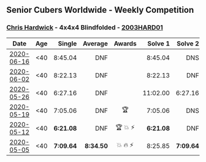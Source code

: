 ## Senior Cubers Worldwide - Weekly Competition
### [Chris Hardwick](../chris_hardwick.md) - 4x4x4 Blindfolded - [2003HARD01](https://www.worldcubeassociation.org/persons/2003HARD01?event=444bf)

| Date | Age | Single | Average | Awards | Solve 1 | Solve 2 | Solve 3 | Video |
| :--: | :--: | --: | --: | :--: | --: | --: | --: | :-- |
| [2020-06-16](../../results/444bf/2020-06-16.md) | <40 | 8:45.04 | DNF |  | 8:45.04 | DNS | DNS | [Link](https://www.facebook.com/events/208176410240808/permalink/210555690002880/) |
| [2020-06-02](../../results/444bf/2020-06-02.md) | <40 | 8:22.13 | DNF |  | 8:22.13 | DNF | DNF | [Link](https://www.facebook.com/events/323619661956372/permalink/325517651766573/) |
| [2020-05-26](../../results/444bf/2020-05-26.md) | <40 | 6:27.16 | DNF |  | 11:02.00 | 6:27.16 | DNS | [Link](https://www.facebook.com/events/1531820936993798/permalink/1532454540263771/) |
| [2020-05-19](../../results/444bf/2020-05-19.md) | <40 | 7:05.06 | DNF | 🏆 | 7:05.06 | DNS | DNS | [Link](https://www.facebook.com/events/2608037409484307/permalink/2610938702527511/) |
| [2020-05-12](../../results/444bf/2020-05-12.md) | <40 | **6:21.08** | DNF | 🏆 💥 ⚡ | **6:21.08** | DNF | 8:53.61 | [Link](https://www.facebook.com/events/367340484222677/permalink/368430654113660/) |
| [2020-05-05](../../results/444bf/2020-05-05.md) | <40 | **7:09.64** | **8:34.50** | 💥 🔥 ⚡ | 8:25.85 | **7:09.64** | 10:08.00 | [Link](https://www.facebook.com/events/2624652641189887/permalink/2625339637787854/) |


<!-- Global site tag (gtag.js) - Google Analytics -->
<script async src="https://www.googletagmanager.com/gtag/js?id=UA-86348435-3"></script>
<script>window.dataLayer = window.dataLayer || []; function gtag() {dataLayer.push(arguments);} gtag('js', new Date()); gtag('config', 'UA-86348435-3');</script>
